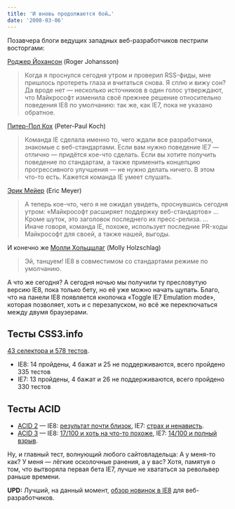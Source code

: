 ```yaml
---
title: 'И вновь продолжается бой…'
date: '2008-03-06'
---
```


Позавчера блоги ведущих западных веб-разработчиков пестрили восторгами:

[Роджер Йохансон](http://www.456bereastreet.com/archive/200803/surprise_of_the_year_ie8_will_use_standards_mode_by_default/) (Roger Johansson)

> Когда я проснулся сегодня утром и проверил RSS-фиды, мне пришлось протереть глаза и вчитаться снова. Я сплю и вижу сон? Да вроде нет — несколько источников в один голос утверждают, что Майкрософт изменила своё прежнее решение относительно поведения IE8 по умолчанию: так же, как IE7, пока не указано обратное.

[Питер-Пол Кох](http://quirksmode.org/blog/archives/2008/03/ie_team_changes.html) (Peter-Paul Koch)

> Команда IE сделала именно то, чего ждали все разработчики, знакомые с веб-стандартами. Если вам нужно поведение IE7 — отлично — придётся кое-что сделать. Если вы хотите получить поведение по стандартам, а также применить концепцию прогрессивного улучшения — не нужно делать ничего. В этом что-то есть. Кажется команда IE умеет слушать.

[Эрик Мейер](http://meyerweb.com/eric/thoughts/2008/03/03/meta-change/) (Eric Meyer)

> А теперь кое-что, чего я не ожидал увидеть, проснувшись сегодня утром: «Майкрософт расширяет поддержку веб-стандартов» … Кроме шуток, это заголовок последнего их пресс-релиза. … Иначе говоря, команда IE, похоже, использует последние PR-ходы Майкрософт для своей, а также нашей, выгоды.

И конечно же [Молли Хольцшлаг](http://molly.com/2008/03/03/ie8-standards-mode-to-be-default/) (Molly Holzschlag)

> Эй, танцуем! IE8 в совместимом со стандартами режиме по умолчанию.

А что же сегодня? А сегодня ночью мы получили ту пресловутую версию IE8, пока только бету, но её уже можно начать щупать. Благо, что на панели IE8 появляется кнопочка «Toggle IE7 Emulation mode», которая позволяет, хоть и с перезапуском, но всё же переключаться между двумя браузерами.

## Тесты CSS3.info

[43 селектора и 578 тестов](http://www.css3.info/selectors-test/).

- IE8: 14 пройдены, 4 бажат и 25 не поддерживаются, всего пройдено 335 тестов
- IE7: 13 пройдены, 4 бажат и 26 не поддерживаются, всего пройдено 330 тестов

## Тесты ACID

- [ACID 2](http://acid2.acidtests.org/) — IE8: [результат почти близок](/pro/2008/03/battle-again/acid2.ie8.png), IE7: [страх и ненависть](/pro/2008/03/battle-again/acid2.ie7.png).
- [ACID 3](http://acid3.acidtests.org/) — IE8: [17/100 и хоть на что-то похоже](/pro/2008/03/battle-again/acid3.ie8.png), IE7: [14/100 и полный взрыв](/pro/2008/03/battle-again/acid3.ie7.png).

Ну, и главный тест, волнующий любого сайтовладельца: А у меня-то как? У меня — лёгкие осколочные ранения, а у вас? Хотя, памятуя о том, что вытворяла первая бета IE7, лучше не хвататься за револьвер раньше времени.

**UPD:** Лучший, на данный момент, [обзор новинок в IE8](http://www.howtocreate.co.uk/ie8.html) для веб-разработчиков.

